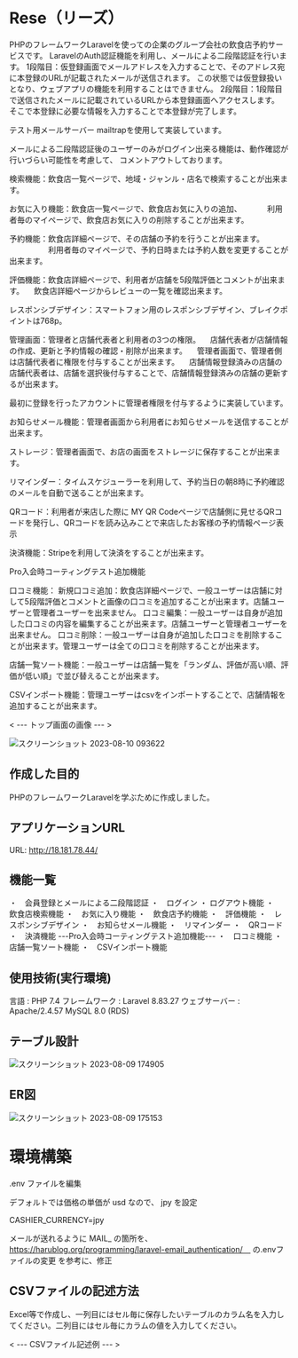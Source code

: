 # Rese（リーズ）

PHPのフレームワークLaravelを使っての企業のグループ会社の飲食店予約サービスです。
LaravelのAuth認証機能を利用し、メールによる二段階認証を行います。
1段階目：仮登録画面でメールアドレスを入力することで、そのアドレス宛に本登録のURLが記載されたメールが送信されます。
この状態では仮登録扱いとなり、ウェブアプリの機能を利用することはできません。
2段階目：1段階目で送信されたメールに記載されているURLから本登録画面へアクセスします。
そこで本登録に必要な情報を入力することで本登録が完了します。

テスト用メールサーバー mailtrapを使用して実装しています。

メールによる二段階認証後のユーザーのみがログイン出来る機能は、動作確認が行いづらい可能性を考慮して、
コメントアウトしております。

検索機能：飲食店一覧ページで、地域・ジャンル・店名で検索することが出来ます。

お気に入り機能：飲食店一覧ページで、飲食店お気に入りの追加、
	　　　利用者毎のマイページで、飲食店お気に入りの削除することが出来ます。

予約機能：飲食店詳細ページで、その店舗の予約を行うことが出来ます。
　　　　　利用者毎のマイページで、予約日時または予約人数を変更することが出来ます。

評価機能：飲食店詳細ページで、利用者が店舗を5段階評価とコメントが出来ます。
	　飲食店詳細ページからレビューの一覧を確認出来ます。

レスポンシブデザイン：スマートフォン用のレスポンシブデザイン、ブレイクポイントは768p。

管理画面：管理者と店舗代表者と利用者の3つの権限。
	　店舗代表者が店舗情報の作成、更新と予約情報の確認・削除が出来ます。
	　管理者画面で、管理者側は店舗代表者に権限を付与することが出来ます。
	　店舗情報登録済みの店舗の店舗代表者は、店舗を選択後付与することで、店舗情報登録済みの店舗の更新するが出来ます。

最初に登録を行ったアカウントに管理者権限を付与するように実装しています。

お知らせメール機能：管理者画面から利用者にお知らせメールを送信することが出来ます。

ストレージ：管理者画面で、お店の画面をストレージに保存することが出来ます。

リマインダー：タイムスケジューラーを利用して、予約当日の朝8時に予約確認のメールを自動で送ることが出来ます。

QRコード：利用者が来店した際に MY QR Codeページで店舗側に見せるQRコードを発行し、QRコードを読み込みことで来店したお客様の予約情報ページ表示

決済機能：Stripeを利用して決済をすることが出来ます。

Pro入会時コーティングテスト追加機能

口コミ機能：
	新規口コミ追加：飲食店詳細ページで、一般ユーザーは店舗に対して5段階評価とコメントと画像の口コミを追加することが出来ます。店舗ユーザーと管理者ユーザーを出来ません。
	口コミ編集：一般ユーザーは自身が追加した口コミの内容を編集することが出来ます。店舗ユーザーと管理者ユーザーを出来ません。
	口コミ削除：一般ユーザーは自身が追加した口コミを削除することが出来ます。管理ユーザーは全ての口コミを削除することが出来ます。

店舗一覧ソート機能：一般ユーザーは店舗一覧を「ランダム、評価が高い順、評価が低い順」で並び替えることが出来ます。

CSVインポート機能：管理ユーザーはcsvをインポートすることで、店舗情報を追加することが出来ます。

< --- トップ画面の画像 --- >

![スクリーンショット 2023-08-10 093622](https://github.com/meikizi/20230810_kumagawa_rese/assets/126636201/d7cabc20-d5fc-4627-b4e2-a7ead729b027)

## 作成した目的
PHPのフレームワークLaravelを学ぶために作成しました。

## アプリケーションURL
URL: http://18.181.78.44/

## 機能一覧
・　会員登録とメールによる二段階認証
・　ログイン ・ ログアウト機能
・　飲食店検索機能
・　お気に入り機能
・　飲食店予約機能
・　評価機能
・　レスポンシブデザイン
・　お知らせメール機能
・　リマインダー
・　QRコード
・　決済機能
---Pro入会時コーティングテスト追加機能---
・　口コミ機能
・　店舗一覧ソート機能
・　CSVインポート機能

## 使用技術(実行環境)
言語 : PHP 7.4
フレームワーク : Laravel 8.83.27
ウェブサーバー : Apache/2.4.57
MySQL 8.0 (RDS)

## テーブル設計

![スクリーンショット 2023-08-09 174905](https://github.com/meikizi/20230810_kumagawa_rese/assets/126636201/88769f37-09f8-4801-9b65-2ebd3e2a0f3d)

## ER図

![スクリーンショット 2023-08-09 175153](https://github.com/meikizi/20230810_kumagawa_rese/assets/126636201/883ac233-d2f2-4563-8a76-fb3e684d0892)

# 環境構築
.env ファイルを編集

デフォルトでは価格の単価が usd なので、 jpy を設定

CASHIER_CURRENCY=jpy

メールが送れるように
MAIL_ の箇所を、　https://harublog.org/programming/laravel-email_authentication/　
の.envファイルの変更 を参考に、修正

## CSVファイルの記述方法
Excel等で作成し、一列目にはセル毎に保存したいテーブルのカラム名を入力してください。二列目にはセル毎にカラムの値を入力してください。

< --- CSVファイル記述例 --- >

